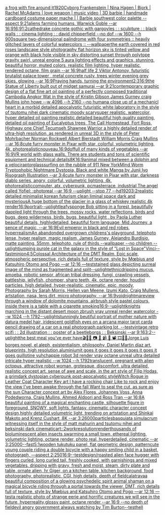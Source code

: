[a frog with fire around it](https://www.ebank.nz/aiartgenerator?category=a%2520frog%2520with%2520fire%2520around%2520it)[1920](https://www.ebank.nz/aiartgenerator?category=1920)[Cyborg  Frankenstein | Nina Hagen |  Bjork | Rachel McAdams | love weapon | music video | 3D barbie  | handmade cardboard costume paper mache | | Barbie southwest color palette  --aspect 9:21](https://www.ebank.nz/aiartgenerator?category=Cyborg%2520%2520Frankenstein%2520%7C%2520Nina%2520Hagen%2520%7C%2520%2520Bjork%2520%7C%2520Rachel%2520McAdams%2520%7C%2520love%2520weapon%2520%7C%2520music%2520video%2520%7C%25203D%2520barbie%2520%2520%7C%2520handmade%2520cardboard%2520costume%2520paper%2520mache%2520%7C%2520%7C%2520Barbie%2520southwest%2520color%2520palette%2520%2520--aspect%25209%3A21)[aliens farming humans, Warwick Goble --ar 16:9](https://www.ebank.nz/aiartgenerator?category=aliens%2520farming%2520humans%2C%2520Warwick%2520Goble%2520--ar%252016%3A9)[16:9](https://www.ebank.nz/aiartgenerator?category=16%3A9)[1:2](https://www.ebank.nz/aiartgenerator?category=1%3A2)[cathedrake concrete gothic with gargoyles : : sculpture : : black walls : : cinema lighting : : david chipperfield --no dof --w 1600 --h 900](https://www.ebank.nz/aiartgenerator?category=cathedrake%2520concrete%2520gothic%2520with%2520gargoyles%2520%3A%2520%3A%2520sculpture%2520%3A%2520%3A%2520black%2520walls%2520%3A%2520%3A%2520cinema%2520lighting%2520%3A%2520%3A%2520david%2520chipperfield%2520--no%2520dof%2520--w%25201600%2520--h%2520900)[square two-dimensional palindrome with four symmetries :: heavily glitched layers of colorful watercolors :: --wallpaper](https://www.ebank.nz/aiartgenerator?category=square%2520two-dimensional%2520palindrome%2520with%2520four%2520symmetries%2520%3A%3A%2520heavily%2520glitched%2520layers%2520of%2520colorful%2520watercolors%2520%3A%3A%2520--wallpaper)[the earth covered in red roses landscape style photography flat horizon sky is tinted yellow and orange with black hole visible in sky distorting sunset through polytope gravity swirl, unreal engine 5 aura lighting effects and graphics, stunning, beautiful horror, muted colors, realistic film lighting, hyper realistic, rendered octane, film grain --ar 16:9](https://www.ebank.nz/aiartgenerator?category=the%2520earth%2520covered%2520in%2520red%2520roses%2520landscape%2520style%2520photography%2520flat%2520horizon%2520sky%2520is%2520tinted%2520yellow%2520and%2520orange%2520with%2520black%2520hole%2520visible%2520in%2520sky%2520distorting%2520sunset%2520through%2520polytope%2520gravity%2520swirl%2C%2520unreal%2520engine%25205%2520aura%2520lighting%2520effects%2520and%2520graphics%2C%2520stunning%2C%2520beautiful%2520horror%2C%2520muted%2520colors%2C%2520realistic%2520film%2520lighting%2C%2520hyper%2520realistic%2C%2520rendered%2520octane%2C%2520film%2520grain%2520--ar%252016%3A9)[half life 2 Viktor Antonov, futuristic brutalist palace tower , metal concrete rusty, trees winter evening grey skies, glowing --ar 16:9](https://www.ebank.nz/aiartgenerator?category=half%2520life%25202%2520Viktor%2520Antonov%2C%2520futuristic%2520brutalist%2520palace%2520tower%2520%2C%2520metal%2520concrete%2520rusty%2C%2520trees%2520winter%2520evening%2520grey%2520skies%2C%2520glowing%2520--ar%252016%3A9)[Praying hands, turning the environment](https://www.ebank.nz/aiartgenerator?category=Praying%2520hands%2C%2520turning%2520the%2520environment)[2:3](https://www.ebank.nz/aiartgenerator?category=2%3A3)[16:9](https://www.ebank.nz/aiartgenerator?category=16%3A9)[the Statue of Liberty built out of midget samurai —ar 9:21](https://www.ebank.nz/aiartgenerator?category=the%2520Statue%2520of%2520Liberty%2520built%2520out%2520of%2520midget%2520samurai%2520%E2%80%94ar%25209%3A21)[contemporary graphic design of a flat fine art oil painting of a perfectly composed traditional Cambodia Angkor Wat in the style of Kristin Gibson James Gurney craig Mullins john howe --w 4096 --h 2160 --no human](https://www.ebank.nz/aiartgenerator?category=contemporary%2520graphic%2520design%2520of%2520a%2520flat%2520fine%2520art%2520oil%2520painting%2520of%2520a%2520perfectly%2520composed%2520traditional%2520Cambodia%2520Angkor%2520Wat%2520in%2520the%2520style%2520of%2520Kristin%2520Gibson%2520James%2520Gurney%2520craig%2520Mullins%2520john%2520howe%2520--w%25204096%2520--h%25202160%2520--no%2520human)[a close up of a mechanicl heart in a morbid detailed apocalyptic futuristic white laboratory in the style of tsutomu nihei dark cinematic moody scary](https://www.ebank.nz/aiartgenerator?category=a%2520close%2520up%2520of%2520a%2520mechanicl%2520heart%2520in%2520a%2520morbid%2520detailed%2520apocalyptic%2520futuristic%2520white%2520laboratory%2520in%2520the%2520style%2520of%2520tsutomu%2520nihei%2520dark%2520cinematic%2520moody%2520scary)[super realistic, watercolor, hyper detailed oil painting realistic detailed beautiful high quality painting, detailed oil painting of Eucalyptus trees, The Call Homestead, Fort Ross, Highway one Chief Tecumseh Shawnee Warrior  a highly detailed render of ultra-high resolution, as rendered in unreal 3D in the style of Peter Mohrbacher Norman Rockwell Albert Bierstadt William Morris Craig Mullins --ar 16:8](https://www.ebank.nz/aiartgenerator?category=super%2520realistic%2C%2520watercolor%2C%2520hyper%2520detailed%2520oil%2520painting%2520realistic%2520detailed%2520beautiful%2520high%2520quality%2520painting%2C%2520detailed%2520oil%2520painting%2520of%2520Eucalyptus%2520trees%2C%2520The%2520Call%2520Homestead%2C%2520Fort%2520Ross%2C%2520Highway%2520one%2520Chief%2520Tecumseh%2520Shawnee%2520Warrior%2520%2520a%2520highly%2520detailed%2520render%2520of%2520ultra-high%2520resolution%2C%2520as%2520rendered%2520in%2520unreal%25203D%2520in%2520the%2520style%2520of%2520Peter%2520Mohrbacher%2520Norman%2520Rockwell%2520Albert%2520Bierstadt%2520William%2520Morris%2520Craig%2520Mullins%2520--ar%252016%3A8)[cute furry monster in Pixar with star, colorful, volumetric lighting, 4k, photorealistic](https://www.ebank.nz/aiartgenerator?category=cute%2520furry%2520monster%2520in%2520Pixar%2520with%2520star%2C%2520colorful%2C%2520volumetric%2520lighting%2C%25204k%2C%2520photorealistic)[nouveau,](https://www.ebank.nz/aiartgenerator?category=nouveau%2C)[16:9](https://www.ebank.nz/aiartgenerator?category=16%3A9)[dof](https://www.ebank.nz/aiartgenerator?category=dof)[full of many kinds of vegetables  --ar 16:9](https://www.ebank.nz/aiartgenerator?category=full%2520of%2520many%2520kinds%2520of%2520vegetables%2520%2520--ar%252016%3A9)[VR world with glass walls. There are students and tons of scientific equipment and technical details](https://www.ebank.nz/aiartgenerator?category=VR%2520world%2520with%2520glass%2520walls.%2520There%2520are%2520students%2520and%2520tons%2520of%2520scientific%2520equipment%2520and%2520technical%2520details)[8K](https://www.ebank.nz/aiartgenerator?category=8K)[16:9](https://www.ebank.nz/aiartgenerator?category=16%3A9)[animal mixed between a dolphin and a velociraptor](https://www.ebank.nz/aiartgenerator?category=animal%2520mixed%2520between%2520a%2520dolphin%2520and%2520a%2520velociraptor)[glass](https://www.ebank.nz/aiartgenerator?category=glass)[surfing on the rubble of 911 New York](https://www.ebank.nz/aiartgenerator?category=surfing%2520on%2520the%2520rubble%2520of%2520911%2520New%2520York)[Mind Worm  Tryptophobic Nightmare Dystopia, Black and white Manga by Junji Iyo Risograph  Illustration --ar 3:4](https://www.ebank.nz/aiartgenerator?category=Mind%2520Worm%2520%2520Tryptophobic%2520Nightmare%2520Dystopia%2C%2520Black%2520and%2520white%2520Manga%2520by%2520Junji%2520Iyo%2520Risograph%2520%2520Illustration%2520--ar%25203%3A4)[cute furry monster in Pixar with star, darkness diablo series, angry, colorful, volumetric lighting, 4k, photorealistic](https://www.ebank.nz/aiartgenerator?category=cute%2520furry%2520monster%2520in%2520Pixar%2520with%2520star%2C%2520darkness%2520diablo%2520series%2C%2520angry%2C%2520colorful%2C%2520volumetric%2520lighting%2C%25204k%2C%2520photorealistic)[computer, atx, cyberpunk, pcmasterrace, industrial,](https://www.ebank.nz/aiartgenerator?category=computer%2C%2520atx%2C%2520cyberpunk%2C%2520pcmasterrace%2C%2520industrial%2C)[The angel called Yofiel: :photoreal --ar 16:9 --uplight --stop 77 --hd](https://www.ebank.nz/aiartgenerator?category=The%2520angel%2520called%2520Yofiel%3A%2520%3Aphotoreal%2520--ar%252016%3A9%2520--uplight%2520--stop%252077%2520--hd)[1920](https://www.ebank.nz/aiartgenerator?category=1920)[3:2](https://www.ebank.nz/aiartgenerator?category=3%3A2)[realistic detailed minimalist korean futurism clean liminal space dark and mysterious](https://www.ebank.nz/aiartgenerator?category=realistic%2520detailed%2520minimalist%2520korean%2520futurism%2520clean%2520liminal%2520space%2520dark%2520and%2520mysterious)[A huge bottom of the glacier in a glass of whiskey realistic 4k render](https://www.ebank.nz/aiartgenerator?category=A%2520huge%2520bottom%2520of%2520the%2520glacier%2520in%2520a%2520glass%2520of%2520whiskey%2520realistic%25204k%2520render)[16:9](https://www.ebank.nz/aiartgenerator?category=16%3A9)[portrait](https://www.ebank.nz/aiartgenerator?category=portrait)[--uplight](https://www.ebank.nz/aiartgenerator?category=--uplight)[leafy](https://www.ebank.nz/aiartgenerator?category=leafy)[sponge Bob sitting in a forest,  beautifully dappled light through the trees, mossy rocks, water reflections, birds and bugs, deep wilderness, birds, bugs, beautiful light , by  Paola Luther beautiful details, highlydetailed, beautiful form language, Mid Journey, a sence of magic, --ar 16:9](https://www.ebank.nz/aiartgenerator?category=sponge%2520Bob%2520sitting%2520in%2520a%2520forest%2C%2520%2520beautifully%2520dappled%2520light%2520through%2520the%2520trees%2C%2520mossy%2520rocks%2C%2520water%2520reflections%2C%2520birds%2520and%2520bugs%2C%2520deep%2520wilderness%2C%2520birds%2C%2520bugs%2C%2520beautiful%2520light%2520%2C%2520by%2520%2520Paola%2520Luther%2520beautiful%2520details%2C%2520highlydetailed%2C%2520beautiful%2520form%2520language%2C%2520Mid%2520Journey%2C%2520a%2520sence%2520of%2520magic%2C%2520--ar%252016%3A9)[Evil emperor in black and red robes, hyperrealism](https://www.ebank.nz/aiartgenerator?category=Evil%2520emperor%2520in%2520black%2520and%2520red%2520robes%2C%2520hyperrealism)[An abandonded overgrown childrens's playground, telephoto lense, hyper realism, magic realism, James Gurney, Alejandro Burdisio, matte painting, 55mm, telephoto, rule of thirds --wallpaper --no children --uplight](https://www.ebank.nz/aiartgenerator?category=An%2520abandonded%2520overgrown%2520childrens%27s%2520playground%2C%2520telephoto%2520lense%2C%2520hyper%2520realism%2C%2520magic%2520realism%2C%2520James%2520Gurney%2C%2520Alejandro%2520Burdisio%2C%2520matte%2520painting%2C%252055mm%2C%2520telephoto%2C%2520rule%2520of%2520thirds%2520--wallpaper%2520--no%2520children%2520--uplight)[jumping  purple cat in the galaxy in the style of "Lost in Space"](https://www.ebank.nz/aiartgenerator?category=jumping%2520%2520purple%2520cat%2520in%2520the%2520galaxy%2520in%2520the%2520style%2520of%2520%22Lost%2520in%2520Space%22)[Vinci](https://www.ebank.nz/aiartgenerator?category=Vinci)[--fast](https://www.ebank.nz/aiartgenerator?category=--fast)[minion](https://www.ebank.nz/aiartgenerator?category=minion)[4:5](https://www.ebank.nz/aiartgenerator?category=4%3A5)[Colossal Architecture of the DMT Realm, Epic scale, atmospheric persepctive, rich details full of texture, style by Mœbius and Katsuhiro Otomo and Pogo —ar 12:16 —test](https://www.ebank.nz/aiartgenerator?category=Colossal%2520Architecture%2520of%2520the%2520DMT%2520Realm%2C%2520Epic%2520scale%2C%2520atmospheric%2520persepctive%2C%2520rich%2520details%2520full%2520of%2520texture%2C%2520style%2520by%2520M%C5%93bius%2520and%2520Katsuhiro%2520Otomo%2520and%2520Pogo%2520%E2%80%94ar%252012%3A16%2520%E2%80%94test)[stained glass depicting surreal image of the mind as fragmented and split](https://www.ebank.nz/aiartgenerator?category=stained%2520glass%2520depicting%2520surreal%2520image%2520of%2520the%2520mind%2520as%2520fragmented%2520and%2520split)[--uplight](https://www.ebank.nz/aiartgenerator?category=--uplight)[ethnic](https://www.ebank.nz/aiartgenerator?category=ethnic)[dripping mucus, amoeba, robotic sensor, african tribal dressing, fungi, crawling vessels, battleship, jellyfish, chomper, sharp teeth, 4k, octane render, houdini particles, high detailed, hyper-realistic, cinematic, epic, moody, Photography by Sarah Morris, Hellen van Meene, Izumi Kato, Craig Mullens, artstation, nasa, lens dirt, micro photography, --ar 16:9](https://www.ebank.nz/aiartgenerator?category=dripping%2520mucus%2C%2520amoeba%2C%2520robotic%2520sensor%2C%2520african%2520tribal%2520dressing%2C%2520fungi%2C%2520crawling%2520vessels%2C%2520battleship%2C%2520jellyfish%2C%2520chomper%2C%2520sharp%2520teeth%2C%25204k%2C%2520octane%2520render%2C%2520houdini%2520particles%2C%2520high%2520detailed%2C%2520hyper-realistic%2C%2520cinematic%2C%2520epic%2C%2520moody%2C%2520Photography%2520by%2520Sarah%2520Morris%2C%2520Hellen%2520van%2520Meene%2C%2520Izumi%2520Kato%2C%2520Craig%2520Mullens%2C%2520artstation%2C%2520nasa%2C%2520lens%2520dirt%2C%2520micro%2520photography%2C%2520--ar%252016%3A9)[void](https://www.ebank.nz/aiartgenerator?category=void)[nightmare](https://www.ebank.nz/aiartgenerator?category=nightmare)[](https://www.ebank.nz/aiartgenerator?category=)[view through a window of dolomite mountains, airbrush style pastel colours, inside there is a table with a cigarette smoking](https://www.ebank.nz/aiartgenerator?category=view%2520through%2520a%2520window%2520of%2520dolomite%2520mountains%2C%2520airbrush%2520style%2520pastel%2520colours%2C%2520inside%2520there%2520is%2520a%2520table%2520with%2520a%2520cigarette%2520smoking)[16:9](https://www.ebank.nz/aiartgenerator?category=16%3A9)[--uplight](https://www.ebank.nz/aiartgenerator?category=--uplight)[knights marching in the distant desert  moon zbrush vray unreal  render watercolor --w 1024 --h 1792](https://www.ebank.nz/aiartgenerator?category=knights%2520marching%2520in%2520the%2520distant%2520desert%2520%2520moon%2520zbrush%2520vray%2520unreal%2520%2520render%2520watercolor%2520--w%25201024%2520--h%25201792)[--uplight](https://www.ebank.nz/aiartgenerator?category=--uplight)[stunningly beutiful portrait of mother nature with datura medel hair, iridescent goldfish eyes on a arcana major tarot card](https://www.ebank.nz/aiartgenerator?category=stunningly%2520beutiful%2520portrait%2520of%2520mother%2520nature%2520with%2520datura%2520medel%2520hair%2C%2520iridescent%2520goldfish%2520eyes%2520on%2520a%2520arcana%2520major%2520tarot%2520card)[a pencil drawing of a car on a real photograph parking lot, --test](https://www.ebank.nz/aiartgenerator?category=a%2520pencil%2520drawing%2520of%2520a%2520car%2520on%2520a%2520real%2520photograph%2520parking%2520lot%2C%2520--test)[vintage retro scifi : : 2d illustration : : poster of a beetleborgs : : Beksinski --ar 9:16](https://www.ebank.nz/aiartgenerator?category=vintage%2520retro%2520scifi%2520%3A%2520%3A%25202d%2520illustration%2520%3A%2520%3A%2520poster%2520of%2520a%2520beetleborgs%2520%3A%2520%3A%2520Beksinski%2520--ar%25209%3A16)[3:2](https://www.ebank.nz/aiartgenerator?category=3%3A2)[--uplight](https://www.ebank.nz/aiartgenerator?category=--uplight)[the best meal you’ve ever have](https://www.ebank.nz/aiartgenerator?category=the%2520best%2520meal%2520you%E2%80%99ve%2520ever%2520have)[🎬🌈📼 📷 📸 📹 🎥 📽 🎞🧬🌌](https://www.ebank.nz/aiartgenerator?category=%F0%9F%8E%AC%F0%9F%8C%88%F0%9F%93%BC%2520%F0%9F%93%B7%2520%F0%9F%93%B8%2520%F0%9F%93%B9%2520%F0%9F%8E%A5%2520%F0%9F%93%BD%2520%F0%9F%8E%9E%F0%9F%A7%AC%F0%9F%8C%8C)[Jorge Luis borges novel, el aleph, existentialism, philosophy, Daniel Martin díaz art, blueprints, high resolution,](https://www.ebank.nz/aiartgenerator?category=Jorge%2520Luis%2520borges%2520novel%2C%2520el%2520aleph%2C%2520existentialism%2C%2520philosophy%2C%2520Daniel%2520Martin%2520d%C3%ADaz%2520art%2C%2520blueprints%2C%2520high%2520resolution%2C)[aluminium](https://www.ebank.nz/aiartgenerator?category=aluminium)[it goes it goes it goes it goes it goes it goes guillotine yuh](https://www.ebank.nz/aiartgenerator?category=it%2520goes%2520it%2520goes%2520it%2520goes%2520it%2520goes%2520it%2520goes%2520it%2520goes%2520guillotine%2520yuh)[chappie robot 3d render vray octane unreal ultra detailed intricate hyper realistic --w 1024 --h 1792](https://www.ebank.nz/aiartgenerator?category=chappie%2520robot%25203d%2520render%2520vray%2520octane%2520unreal%2520ultra%2520detailed%2520intricate%2520hyper%2520realistic%2520--w%25201024%2520--h%25201792)[translucent, pregnant with alien octopus, attractive robot woman, grotesque, discomfort, ultra detailed, realistic concept art. sense of awe and scale, in the art style of Filip Hodas, a grimdark dystopian cyberpunk post-apocalyptic style](https://www.ebank.nz/aiartgenerator?category=translucent%2C%2520pregnant%2520with%2520alien%2520octopus%2C%2520attractive%2520robot%2520woman%2C%2520grotesque%2C%2520discomfort%2C%2520ultra%2520detailed%2C%2520realistic%2520concept%2520art.%2520sense%2520of%2520awe%2520and%2520scale%2C%2520in%2520the%2520art%2520style%2520of%2520Filip%2520Hodas%2C%2520a%2520grimdark%2520dystopian%2520cyberpunk%2520post-apocalyptic%2520style)[Witch Rogue in Leather Coat Character Key art I have a rocking chair Like to rock and enjoy the view I've been awake through the fall Want to seal the cut, as sure as the sun Character concept art by Alex Flores, Johannes Voss, Anna Podedworna, Craig Mullins, Ahmed Aldoori and Ross Tran --ar 16:8](https://www.ebank.nz/aiartgenerator?category=Witch%2520Rogue%2520in%2520Leather%2520Coat%2520Character%2520Key%2520art%2520I%2520have%2520a%2520rocking%2520chair%2520Like%2520to%2520rock%2520and%2520enjoy%2520the%2520view%2520I%27ve%2520been%2520awake%2520through%2520the%2520fall%2520Want%2520to%2520seal%2520the%2520cut%2C%2520as%2520sure%2520as%2520the%2520sun%2520Character%2520concept%2520art%2520by%2520Alex%2520Flores%2C%2520Johannes%2520Voss%2C%2520Anna%2520Podedworna%2C%2520Craig%2520Mullins%2C%2520Ahmed%2520Aldoori%2520and%2520Ross%2520Tran%2520--ar%252016%3A8)[A beautiful painting of a magical enchanting castle, silhouette figure in foreground, SNOWY, soft lights, fantasy, cinematic,character concept design,highly detailed,volumetric light, trending on artstation and Shinkai Makoto and Krenz Cushart ,8K --ar 3:2](https://www.ebank.nz/aiartgenerator?category=A%2520beautiful%2520painting%2520of%2520a%2520magical%2520enchanting%2520castle%2C%2520silhouette%2520figure%2520in%2520foreground%2C%2520SNOWY%2C%2520soft%2520lights%2C%2520fantasy%2C%2520cinematic%2Ccharacter%2520concept%2520design%2Chighly%2520detailed%2Cvolumetric%2520light%2C%2520trending%2520on%2520artstation%2520and%2520Shinkai%2520Makoto%2520and%2520Krenz%2520Cushart%2520%2C8K%2520--ar%25203%3A2)[6000](https://www.ebank.nz/aiartgenerator?category=6000)[particles](https://www.ebank.nz/aiartgenerator?category=particles)[basquiat](https://www.ebank.nz/aiartgenerator?category=basquiat)[a simulacrum witnessing itself in the style of matt mahurin and tsutomu nihei and beksinski dark cinematic](https://www.ebank.nz/aiartgenerator?category=a%2520simulacrum%2520witnessing%2520itself%2520in%2520the%2520style%2520of%2520matt%2520mahurin%2520and%2520tsutomu%2520nihei%2520and%2520beksinski%2520dark%2520cinematic)[art::2](https://www.ebank.nz/aiartgenerator?category=art%3A%3A2)[work](https://www.ebank.nz/aiartgenerator?category=work)[resolution](https://www.ebank.nz/aiartgenerator?category=resolution)[render](https://www.ebank.nz/aiartgenerator?category=render)[thousands of bioluminescent alien insects swarming a small town, ethereal lighting, volumetric lighting, octane render, photo real, hyperdetailed, cinematic --ar 3:2](https://www.ebank.nz/aiartgenerator?category=thousands%2520of%2520bioluminescent%2520alien%2520insects%2520swarming%2520a%2520small%2520town%2C%2520ethereal%2520lighting%2C%2520volumetric%2520lighting%2C%2520octane%2520render%2C%2520photo%2520real%2C%2520hyperdetailed%2C%2520cinematic%2520--ar%25203%3A2)[5000](https://www.ebank.nz/aiartgenerator?category=5000)[--fast](https://www.ebank.nz/aiartgenerator?category=--fast)[5:1](https://www.ebank.nz/aiartgenerator?category=5%3A1)[wooden tukutuku panel, flat geometric design, pattern](https://www.ebank.nz/aiartgenerator?category=wooden%2520tukutuku%2520panel%2C%2520flat%2520geometric%2520design%2C%2520pattern)[cute young couple riding a double bicycle with a happy smiling child in a basket, photograph, —aspect 2:2](https://www.ebank.nz/aiartgenerator?category=cute%2520young%2520couple%2520riding%2520a%2520double%2520bicycle%2520with%2520a%2520happy%2520smiling%2520child%2520in%2520a%2520basket%2C%2520photograph%2C%2520%E2%80%94aspect%25202%3A2)[50](https://www.ebank.nz/aiartgenerator?category=50)[16:9](https://www.ebank.nz/aiartgenerator?category=16%3A9)[--test](https://www.ebank.nz/aiartgenerator?category=--test)[design](https://www.ebank.nz/aiartgenerator?category=design)[/roasted   alien face hugger with fingers curled, long curled  tail, freshly cooked, with garnishings and mixed vegetables, dripping with gravy, fresh and moist, steam, dirty plate and table, ornate alien, hr Giger, on a kitchen table, kitchen background, food photography,  photorealistic, CGI, high details, depth of field](https://www.ebank.nz/aiartgenerator?category=/roasted%2520%2520%2520alien%2520face%2520hugger%2520with%2520fingers%2520curled%2C%2520long%2520curled%2520%2520tail%2C%2520freshly%2520cooked%2C%2520with%2520garnishings%2520and%2520mixed%2520vegetables%2C%2520dripping%2520with%2520gravy%2C%2520fresh%2520and%2520moist%2C%2520steam%2C%2520dirty%2520plate%2520and%2520table%2C%2520ornate%2520alien%2C%2520hr%2520Giger%2C%2520on%2520a%2520kitchen%2520table%2C%2520kitchen%2520background%2C%2520food%2520photography%2C%2520%2520photorealistic%2C%2520CGI%2C%2520high%2520details%2C%2520depth%2520of%2520field)[calatrava](https://www.ebank.nz/aiartgenerator?category=calatrava)[a beautiful composition of a glowing psychedelic spirit animal shaman on a magical bicycle riding through a portal towards the viewer, DMT,  rich details full of texture, style by Mœbius and Katsuhiro Otomo and Pogo —ar 12:16 —test](https://www.ebank.nz/aiartgenerator?category=a%2520beautiful%2520composition%2520of%2520a%2520glowing%2520psychedelic%2520spirit%2520animal%2520shaman%2520on%2520a%2520magical%2520bicycle%2520riding%2520through%2520a%2520portal%2520towards%2520the%2520viewer%2C%2520DMT%2C%2520%2520rich%2520details%2520full%2520of%2520texture%2C%2520style%2520by%2520M%C5%93bius%2520and%2520Katsuhiro%2520Otomo%2520and%2520Pogo%2520%E2%80%94ar%252012%3A16%2520%E2%80%94test)[a realistic photo of strange eerie and horrific creatures we will see in the future, hyperreality,glossy paint, octane render --ar 16:9 --no depth of field](https://www.ebank.nz/aiartgenerator?category=a%2520realistic%2520photo%2520of%2520strange%2520eerie%2520and%2520horrific%2520creatures%2520we%2520will%2520see%2520in%2520the%2520future%2C%2520hyperreality%2Cglossy%2520paint%2C%2520octane%2520render%2520--ar%252016%3A9%2520--no%2520depth%2520of%2520field)[evil angry government always watching by Tim Burton](https://www.ebank.nz/aiartgenerator?category=evil%2520angry%2520government%2520always%2520watching%2520by%2520Tim%2520Burton)[--test](https://www.ebank.nz/aiartgenerator?category=--test)[hell](https://www.ebank.nz/aiartgenerator?category=hell)